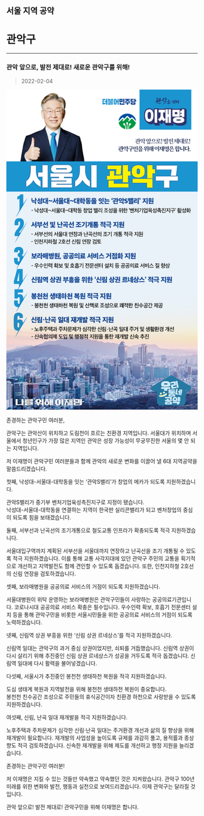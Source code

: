 ## 서울 지역 공약

# 관악구

---

### 관악 앞으로, 발전 제대로! 새로운 관악구를 위해!
> 2022-02-04

![관악 지역공약](./005_001_005.png)

존경하는 관악구민 여러분, 

관악구는 관악산이 위치하고 도림천이 흐르는 친환경 지역입니다.
서울대가 위치하며 서울에서 청년인구가 가장 많은 지역인 관악은 성장 가능성이 무궁무진한 서울의 몇 안 되는 지역입니다.

저 이재명이 관악구민 여러분들과 함께 관악의 새로운 변화를 이끌어 낼 6대 지역공약을 말씀드리겠습니다.

첫째, 낙성대-서울대-대학동을 잇는 ‘관악S밸리’가 창업의 메카가 되도록 지원하겠습니다.

관악S밸리가 중기부 벤처기업육성촉진지구로 지정이 됐습니다.  
낙성대-서울대-대학동을 연결하는 지역이 한국판 실리콘밸리가 되고 벤처창업의 중심이 되도록 힘을 보태겠습니다.  

둘째, 서부선과 난곡선의 조기개통으로 철도교통 인프라가 확충되도록 적극 지원하겠습니다. 

서울대입구역까지 계획된 서부선을 서울대까지 연장하고 난곡선을 조기 개통될 수 있도록 적극 지원하겠습니다. 
이를 통해 교통 사각지대에 있던 관악구 주민의 교통을 획기적으로 개선하고 지역발전도 함께 견인할 수 있도록 돕겠습니다. 
또한, 인천지하철 2호선의 신림 연장을 검토하겠습니다.

셋째, 보라매병원을 공공의료 서비스의 거점이 되도록 지원하겠습니다. 

서울대병원이 위탁 운영하는 보라매병원은 관악구민들이 사랑하는 공공의료기관입니다. 
코로나시대 공공의료 서비스 확충은 필수입니다. 
우수인력 확보, 호흡기 전문센터 설치 등을 통해 관악구민을 비롯한 서울시민들을 위한 공공의료 서비스의 거점이 되도록 노력하겠습니다.

넷째, 신림역 상권 부흥을 위한 ‘신림 상권 르네상스’를 적극 지원하겠습니다.

신림역 일대는 관악구의 과거 중심 상권이었지만, 쇠퇴를 거듭했습니다. 
신림역 상권이 다시 살리기 위해 추진중인 신림 상권 르네상스가 성공을 거두도록 적극 돕겠습니다. 
신림역 일대에 다시 활력을 불어넣겠습니다.

다섯째, 서울시가 추진중인 봉천천 생태하천 복원을 적극 지원하겠습니다.

도심 생태계 복원과 지역발전을 위해 봉천천 생태하천 복원이 중요합니다.  
봉천천 친수공간 조성으로 주민들의 휴식공간이자 친환경 하천으로 사랑받을 수 있도록 지원하겠습니다. 

여섯째, 신림, 난곡 일대 재개발을 적극 지원하겠습니다.

노후주택과 주차문제가 심각한 신림·난곡 일대는 주거환경 개선과 삶의 질 향상을 위해 재개발이 필요합니다. 
재개발의 사업성을 높이도록 규제를 과감히 풀고, 용적률과 종상향도 적극 검토하겠습니다. 
신속한 재개발을 위해 제도를 개선하고 행정 지원을 늘리겠습니다.  

존경하는 관악구민 여러분!

저 이재명은 지킬 수 있는 것들만 약속했고 약속했던 것은 지켜왔습니다.
관악구 100년 미래를 위한 변화와 발전, 행동과 실천으로 보여드리겠습니다.
이제 관악구는 달라질 것입니다. 

관악 앞으로! 발전 제대로!
관악구민을 위해 이재명은 합니다.